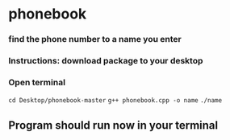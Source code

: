 # phonebook
### find the phone number to a name you enter
### Instructions: download package to your desktop
### Open terminal
```cd Desktop/phonebook-master```
```g++ phonebook.cpp -o name```
```./name```

## Program should run now in your terminal
